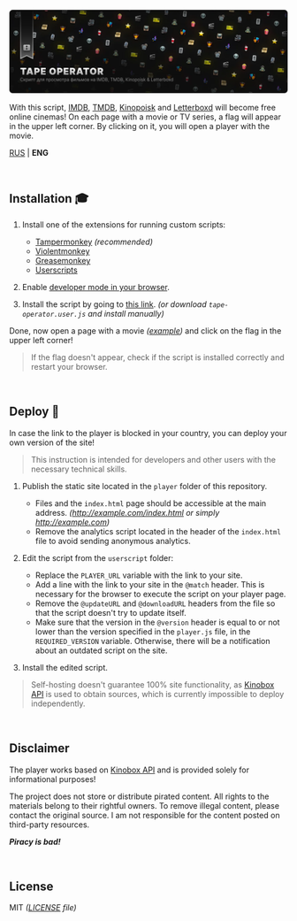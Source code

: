 ![Image](/assets/poster.webp)

With this script, [IMDB](https://www.imdb.com/), [TMDB](https://www.themoviedb.org/), [Kinopoisk](https://www.kinopoisk.ru/) and [Letterboxd](https://letterboxd.com/) will become free online cinemas! On each page with a movie or TV series, a flag will appear in the upper left corner. By clicking on it, you will open a player with the movie.

[RUS](README.md) | **ENG**

<br>

## Installation 🎓

1. Install one of the extensions for running custom scripts:

    - [Tampermonkey](https://www.tampermonkey.net/) _(recommended)_
    - [Violentmonkey](https://violentmonkey.github.io/)
    - [Greasemonkey](https://www.greasespot.net/)
    - [Userscripts](https://github.com/quoid/userscripts)

2. Enable [developer mode in your browser](https://www.tampermonkey.net/faq.php?locale=ru#Q209).

3. Install the script by going to [this link](https://github.com/Kirlovon/Tape-Operator/raw/main/userscript/tape-operator.user.js). _(or download _`tape-operator.user.js`_ and install manually)_

Done, now open a page with a movie _([example](https://letterboxd.com/film/babylon-2022/))_ and click on the flag in the upper left corner!

> If the flag doesn't appear, check if the script is installed correctly and restart your browser.

<br>

## Deploy 🚀

In case the link to the player is blocked in your country, you can deploy your own version of the site!

> This instruction is intended for developers and other users with the necessary technical skills.

1. Publish the static site located in the `player` folder of this repository.

    - Files and the `index.html` page should be accessible at the main address. _(http://example.com/index.html or simply http://example.com)_
    - Remove the analytics script located in the header of the `index.html` file to avoid sending anonymous analytics.

2. Edit the script from the `userscript` folder:

    - Replace the `PLAYER_URL` variable with the link to your site.
    - Add a line with the link to your site in the `@match` header. This is necessary for the browser to execute the script on your player page.
    - Remove the `@updateURL` and `@downloadURL` headers from the file so that the script doesn't try to update itself.
    - Make sure that the version in the `@version` header is equal to or not lower than the version specified in the `player.js` file, in the `REQUIRED_VERSION` variable. Otherwise, there will be a notification about an outdated script on the site.

3. Install the edited script.

> Self-hosting doesn't guarantee 100% site functionality, as [Kinobox API](https://kinobox.tv/) is used to obtain sources, which is currently impossible to deploy independently.

<br>

## Disclaimer

The player works based on [Kinobox API](https://kinobox.tv/) and is provided solely for informational purposes!

The project does not store or distribute pirated content. All rights to the materials belong to their rightful owners. To remove illegal content, please contact the original source. I am not responsible for the content posted on third-party resources.

**_Piracy is bad!_**

<br>

## License

MIT _([LICENSE](https://github.com/Kirlovon/Tape-Operator/blob/main/LICENSE) file)_
